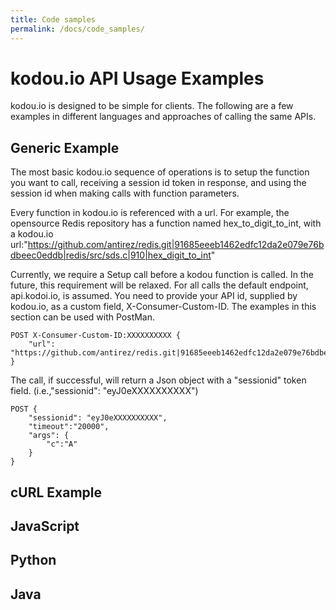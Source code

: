 ```yaml
---
title: Code samples
permalink: /docs/code_samples/
---
```


# kodou.io API Usage Examples

kodou.io is designed to be simple for clients. The following are a few examples in different languages and approaches of calling the same APIs.

## Generic Example

The most basic kodou.io sequence of operations is to setup the function you want to call, receiving a session id token in response, and using the session id when making calls with function parameters. 

Every function in kodou.io is referenced with a url. For example, the opensource Redis repository has a function named hex_to_digit_to_int, with a kodou.io url:"https://github.com/antirez/redis.git|91685eeeb1462edfc12da2e079e76bdbeec0eddb|redis/src/sds.c|910|hex_digit_to_int"
 
Currently, we require a Setup call before a kodou function is called. In the future, this requirement will be relaxed. For all calls the default endpoint, api.kodoi.io, is assumed. You need to provide your API id, supplied by kodou.io, as a custom field, X-Consumer-Custom-ID. The examples in this section can be used with PostMan.
```Setup Call
POST X-Consumer-Custom-ID:XXXXXXXXXX {
	"url": "https://github.com/antirez/redis.git|91685eeeb1462edfc12da2e079e76bdbeec0eddb|redis/src/sds.c|910|hex_digit_to_int"
}
```

The call, if successful, will return a Json object with a "sessionid" token field. (i.e.,"sessionid": "eyJ0eXXXXXXXXXX")
```The Call w/ parameters
POST {
    "sessionid": "eyJ0eXXXXXXXXXX",
    "timeout":"20000",
    "args": {
    	"c":"A"
    }
}
```

## cURL Example


## JavaScript


## Python

## Java


